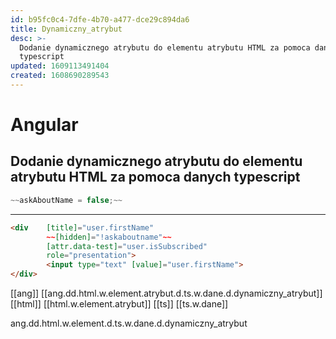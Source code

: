 ```yaml
---
id: b95fc0c4-7dfe-4b70-a477-dce29c894da6
title: Dynamiczny_atrybut
desc: >-
  Dodanie dynamicznego atrybutu do elementu atrybutu HTML za pomoca danych
  typescript
updated: 1609113491404
created: 1608690289543
---
```


# Angular

## Dodanie dynamicznego atrybutu do elementu atrybutu HTML za pomoca danych typescript  

```ts
~~askAboutName = false;~~
```
---
```html
<div    [title]="user.firstName" 
        ~~[hidden]="!askaboutname"~~  
        [attr.data-test]="user.isSubscribed" 
        role="presentation">
        <input type="text" [value]="user.firstName">
</div>
```
[[ang]]  [[ang.dd.html.w.element.atrybut.d.ts.w.dane.d.dynamiczny_atrybut]]
[[html]] [[html.w.element.atrybut]]
[[ts]] [[ts.w.dane]]


ang.dd.html.w.element.d.ts.w.dane.d.dynamiczny_atrybut
